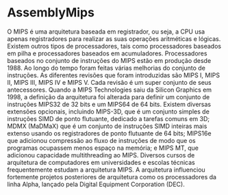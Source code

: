 # AssemblyMips
O MIPS é uma arquitetura baseada em registrador, ou seja, a CPU usa apenas registradores para realizar as suas operações aritméticas e lógicas. Existem outros tipos de processadores, tais como processadores baseados em pilha e processadores baseados em acumuladores. Processadores baseados no conjunto de instruções do MIPS estão em produção desde 1988. Ao longo do tempo foram feitas várias melhorias do conjunto de instruções. As diferentes revisões que foram introduzidas são MIPS I, MIPS II, MIPS III, MIPS IV e MIPS V. Cada revisão é um super conjunto de seus antecessores. Quando a MIPS Technologies saiu da Silicon Graphics em 1998, a definição da arquitetura foi alterada para definir um conjunto de instruções MIPS32 de 32 bits e um MIPS64 de 64 bits.  Existem diversas extensões opcionais, incluindo MIPS-3D, que é um conjunto simples de instruções SIMD de ponto flutuante, dedicado a tarefas comuns em 3D; MDMX (MaDMaX) que é um conjunto de instruções SIMD inteiras mais extenso usando os registradores de ponto flutuante de 64 bits; MIPS16e que adicionou compressão ao fluxo de instruções de modo que os programas ocupassem menos espaço na memória; e MIPS MT, que adicionou capacidade multithreading ao MIPS.  Diversos cursos de arquitetura de computadores em universidades e escolas técnicas frequentemente estudam a arquitetura MIPS. A arquitetura influenciou fortemente projetos posteriores de arquitetura como os processadores da linha Alpha, lançado pela Digital Equipment Corporation (DEC).
